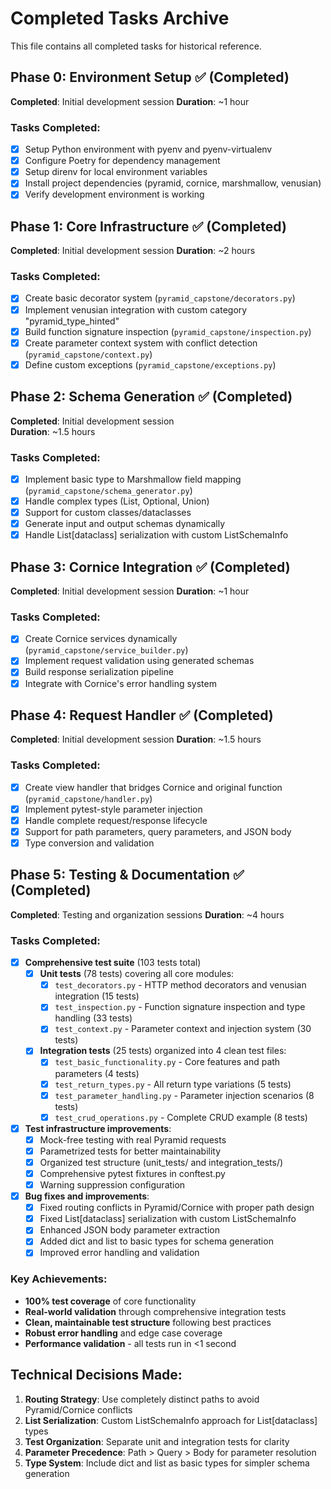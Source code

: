 # Completed Tasks Archive

This file contains all completed tasks for historical reference.

## Phase 0: Environment Setup ✅ (Completed)
**Completed**: Initial development session
**Duration**: ~1 hour

### Tasks Completed:
- [x] Setup Python environment with pyenv and pyenv-virtualenv
- [x] Configure Poetry for dependency management  
- [x] Setup direnv for local environment variables
- [x] Install project dependencies (pyramid, cornice, marshmallow, venusian)
- [x] Verify development environment is working

## Phase 1: Core Infrastructure ✅ (Completed)
**Completed**: Initial development session
**Duration**: ~2 hours

### Tasks Completed:
- [x] Create basic decorator system (`pyramid_capstone/decorators.py`)
- [x] Implement venusian integration with custom category "pyramid_type_hinted"
- [x] Build function signature inspection (`pyramid_capstone/inspection.py`)
- [x] Create parameter context system with conflict detection (`pyramid_capstone/context.py`)
- [x] Define custom exceptions (`pyramid_capstone/exceptions.py`)

## Phase 2: Schema Generation ✅ (Completed)
**Completed**: Initial development session  
**Duration**: ~1.5 hours

### Tasks Completed:
- [x] Implement basic type to Marshmallow field mapping (`pyramid_capstone/schema_generator.py`)
- [x] Handle complex types (List, Optional, Union)
- [x] Support for custom classes/dataclasses
- [x] Generate input and output schemas dynamically
- [x] Handle List[dataclass] serialization with custom ListSchemaInfo

## Phase 3: Cornice Integration ✅ (Completed)
**Completed**: Initial development session
**Duration**: ~1 hour

### Tasks Completed:
- [x] Create Cornice services dynamically (`pyramid_capstone/service_builder.py`)
- [x] Implement request validation using generated schemas
- [x] Build response serialization pipeline
- [x] Integrate with Cornice's error handling system

## Phase 4: Request Handler ✅ (Completed)
**Completed**: Initial development session
**Duration**: ~1.5 hours

### Tasks Completed:
- [x] Create view handler that bridges Cornice and original function (`pyramid_capstone/handler.py`)
- [x] Implement pytest-style parameter injection
- [x] Handle complete request/response lifecycle
- [x] Support for path parameters, query parameters, and JSON body
- [x] Type conversion and validation

## Phase 5: Testing & Documentation ✅ (Completed)
**Completed**: Testing and organization sessions
**Duration**: ~4 hours

### Tasks Completed:
- [x] **Comprehensive test suite** (103 tests total)
  - [x] **Unit tests** (78 tests) covering all core modules:
    - [x] `test_decorators.py` - HTTP method decorators and venusian integration (15 tests)
    - [x] `test_inspection.py` - Function signature inspection and type handling (33 tests)
    - [x] `test_context.py` - Parameter context and injection system (30 tests)
  - [x] **Integration tests** (25 tests) organized into 4 clean test files:
    - [x] `test_basic_functionality.py` - Core features and path parameters (4 tests)
    - [x] `test_return_types.py` - All return type variations (5 tests)
    - [x] `test_parameter_handling.py` - Parameter injection scenarios (8 tests)  
    - [x] `test_crud_operations.py` - Complete CRUD example (8 tests)
- [x] **Test infrastructure improvements**:
  - [x] Mock-free testing with real Pyramid requests
  - [x] Parametrized tests for better maintainability
  - [x] Organized test structure (unit_tests/ and integration_tests/)
  - [x] Comprehensive pytest fixtures in conftest.py
  - [x] Warning suppression configuration
- [x] **Bug fixes and improvements**:
  - [x] Fixed routing conflicts in Pyramid/Cornice with proper path design
  - [x] Fixed List[dataclass] serialization with custom ListSchemaInfo
  - [x] Enhanced JSON body parameter extraction
  - [x] Added dict and list to basic types for schema generation
  - [x] Improved error handling and validation

### Key Achievements:
- **100% test coverage** of core functionality
- **Real-world validation** through comprehensive integration tests
- **Clean, maintainable test structure** following best practices
- **Robust error handling** and edge case coverage
- **Performance validation** - all tests run in <1 second

## Technical Decisions Made:
1. **Routing Strategy**: Use completely distinct paths to avoid Pyramid/Cornice conflicts
2. **List Serialization**: Custom ListSchemaInfo approach for List[dataclass] types
3. **Test Organization**: Separate unit and integration tests for clarity
4. **Parameter Precedence**: Path > Query > Body for parameter resolution
5. **Type System**: Include dict and list as basic types for simpler schema generation
